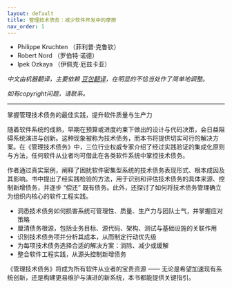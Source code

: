 ```yaml
---
layout: default
title: 管理技术债务：减少软件开发中的摩擦
nav_order: 1
---
```


- Philippe Kruchten （菲利普·克鲁钦）
- Robert Nord （罗伯特·诺德）
- Ipek Ozkaya （伊佩克·厄兹卡亚）

_中文由机器翻译，主要依赖 [豆包翻译](https://www.doubao.com)，在明显的不恰当处作了简单地调整。_

_如有copyright问题，请联系。_

------

掌握管理技术债务的最佳实践，提升软件质量与生产力

随着软件系统的成熟，早期在预算或进度约束下做出的设计与代码决策，会日益阻碍系统演进与创新。这种现象被称为技术债务，而本书将提供切实可行的解决方案。在《管理技术债务》中，三位行业权威专家介绍了经过实践验证的集成化原则与方法，任何软件从业者均可借此在各类软件系统中掌控技术债务。

作者通过真实案例，阐释了困扰软件密集型系统的技术债务表现形式、根本成因及其影响。书中提出了经实践检验的方法，用于识别和评估技术债务的具体来源、控制新增债务，并逐步 “偿还” 既有债务。此外，还探讨了如何将技术债务管理确立为组织内核心的软件工程实践。

  - 洞悉技术债务如何损害系统可管理性、质量、生产力与团队士气，并掌握应对策略
  - 厘清债务根源，包括业务目标、源代码、架构、测试与基础设施的关联作用
  - 识别技术债务项并分析其成本，从而制定行动优先级
  - 为每项技术债务选择合适的解决方案：消除、减少或缓解
  - 整合软件工程实践，从源头控制新增债务


《管理技术债务》将成为所有软件从业者的宝贵资源 —— 无论是希望加速现有系统创新，还是构建更易维护与演进的新系统，本书都能提供关键指引。